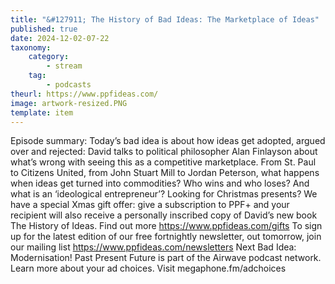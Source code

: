 ```yaml
---
title: "&#127911; The History of Bad Ideas: The Marketplace of Ideas"
published: true
date: 2024-12-02-07-22
taxonomy:
    category:
        - stream
    tag:
        - podcasts
theurl: https://www.ppfideas.com/
image: artwork-resized.PNG
template: item
---
```


Episode summary: Today&rsquo;s bad idea is about how ideas get adopted, argued over and rejected: David talks to political philosopher Alan Finlayson about what&rsquo;s wrong with seeing this as a competitive marketplace. From St. Paul to Citizens United, from John Stuart Mill to Jordan Peterson, what happens when ideas get turned into commodities? Who wins and who loses? And what is an &lsquo;ideological entrepreneur&rsquo;? Looking for Christmas presents? We have a special Xmas gift offer: give a subscription to PPF+ and your recipient will also receive a personally inscribed copy of David&rsquo;s new book The History of Ideas. Find out more https://www.ppfideas.com/gifts To sign up for the latest edition of our free fortnightly newsletter, out tomorrow, join our mailing list https://www.ppfideas.com/newsletters Next Bad Idea: Modernisation! Past Present Future is part of the Airwave podcast network. Learn more about your ad choices. Visit megaphone.fm/adchoices
